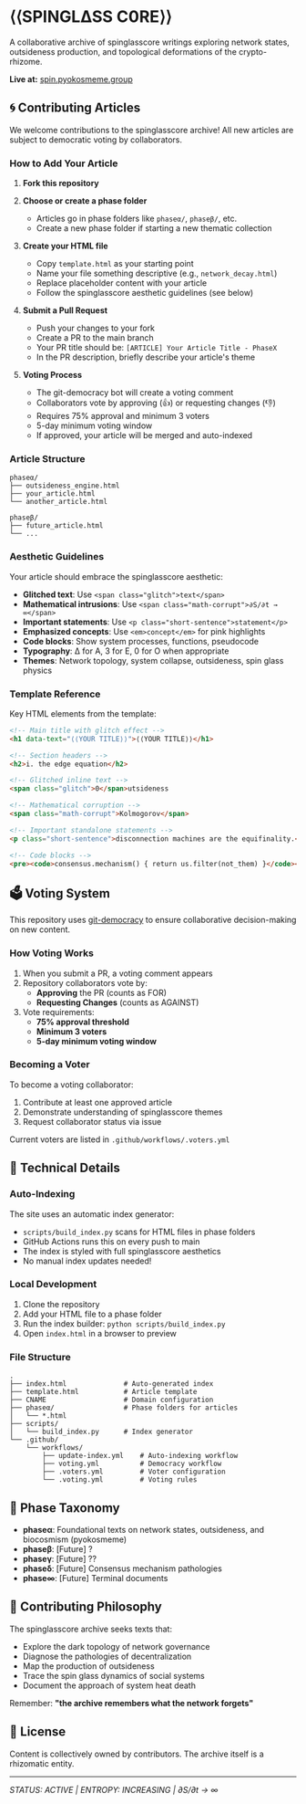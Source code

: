 # ⟨⟨SPINGL∆SS C0RE⟩⟩

A collaborative archive of spinglasscore writings exploring network states, outsideness production, and topological deformations of the crypto-rhizome.

**Live at:** [spin.pyokosmeme.group](https://spin.pyokosmeme.group)

## 🌀 Contributing Articles

We welcome contributions to the spinglasscore archive! All new articles are subject to democratic voting by collaborators.

### How to Add Your Article

1. **Fork this repository**

2. **Choose or create a phase folder**
   - Articles go in phase folders like `phaseα/`, `phaseβ/`, etc.
   - Create a new phase folder if starting a new thematic collection

3. **Create your HTML file**
   - Copy `template.html` as your starting point
   - Name your file something descriptive (e.g., `network_decay.html`)
   - Replace placeholder content with your article
   - Follow the spinglasscore aesthetic guidelines (see below)

4. **Submit a Pull Request**
   - Push your changes to your fork
   - Create a PR to the main branch
   - Your PR title should be: `[ARTICLE] Your Article Title - PhaseX`
   - In the PR description, briefly describe your article's theme

5. **Voting Process**
   - The git-democracy bot will create a voting comment
   - Collaborators vote by approving (👍) or requesting changes (👎)
   - Requires 75% approval and minimum 3 voters
   - 5-day minimum voting window
   - If approved, your article will be merged and auto-indexed

### Article Structure

```
phaseα/
├── outsideness_engine.html
├── your_article.html
└── another_article.html

phaseβ/
├── future_article.html
└── ...
```

### Aesthetic Guidelines

Your article should embrace the spinglasscore aesthetic:

- **Glitched text**: Use `<span class="glitch">text</span>`
- **Mathematical intrusions**: Use `<span class="math-corrupt">∂S/∂t → ∞</span>`
- **Important statements**: Use `<p class="short-sentence">statement</p>`
- **Emphasized concepts**: Use `<em>concept</em>` for pink highlights
- **Code blocks**: Show system processes, functions, pseudocode
- **Typography**: ∆ for A, 3 for E, 0 for O when appropriate
- **Themes**: Network topology, system collapse, outsideness, spin glass physics

### Template Reference

Key HTML elements from the template:

```html
<!-- Main title with glitch effect -->
<h1 data-text="⟨⟨YOUR TITLE⟩⟩">⟨⟨YOUR TITLE⟩⟩</h1>

<!-- Section headers -->
<h2>i. the edge equation</h2>

<!-- Glitched inline text -->
<span class="glitch">0</span>utsideness

<!-- Mathematical corruption -->
<span class="math-corrupt">Kolmogorov</span>

<!-- Important standalone statements -->
<p class="short-sentence">disconnection machines are the equifinality.</p>

<!-- Code blocks -->
<pre><code>consensus.mechanism() { return us.filter(not_them) }</code></pre>
```

## 🗳️ Voting System

This repository uses [git-democracy](https://github.com/myyk/git-democracy) to ensure collaborative decision-making on new content.

### How Voting Works

1. When you submit a PR, a voting comment appears
2. Repository collaborators vote by:
   - **Approving** the PR (counts as FOR)
   - **Requesting Changes** (counts as AGAINST)
3. Vote requirements:
   - **75% approval threshold**
   - **Minimum 3 voters**
   - **5-day minimum voting window**

### Becoming a Voter

To become a voting collaborator:
1. Contribute at least one approved article
2. Demonstrate understanding of spinglasscore themes
3. Request collaborator status via issue

Current voters are listed in `.github/workflows/.voters.yml`

## 🔧 Technical Details

### Auto-Indexing

The site uses an automatic index generator:
- `scripts/build_index.py` scans for HTML files in phase folders
- GitHub Actions runs this on every push to main
- The index is styled with full spinglasscore aesthetics
- No manual index updates needed!

### Local Development

1. Clone the repository
2. Add your HTML file to a phase folder
3. Run the index builder: `python scripts/build_index.py`
4. Open `index.html` in a browser to preview

### File Structure

```
.
├── index.html              # Auto-generated index
├── template.html           # Article template
├── CNAME                   # Domain configuration
├── phaseα/                 # Phase folders for articles
│   └── *.html
├── scripts/
│   └── build_index.py      # Index generator
└── .github/
    └── workflows/
        ├── update-index.yml    # Auto-indexing workflow
        ├── voting.yml          # Democracy workflow
        ├── .voters.yml         # Voter configuration
        └── .voting.yml         # Voting rules
```

## 📡 Phase Taxonomy

- **phaseα**: Foundational texts on network states, outsideness, and biocosmism (pyokosmeme)
- **phaseβ**: [Future] ?
- **phaseγ**: [Future] ??
- **phaseδ**: [Future] Consensus mechanism pathologies
- **phase∞**: [Future] Terminal documents

## 🌊 Contributing Philosophy

The spinglasscore archive seeks texts that:
- Explore the dark topology of network governance
- Diagnose the pathologies of decentralization
- Map the production of outsideness
- Trace the spin glass dynamics of social systems
- Document the approach of system heat death

Remember: **"the archive remembers what the network forgets"**

## 📜 License

Content is collectively owned by contributors. The archive itself is a rhizomatic entity.

---

*STATUS: ACTIVE | ENTROPY: INCREASING | ∂S/∂t → ∞*
